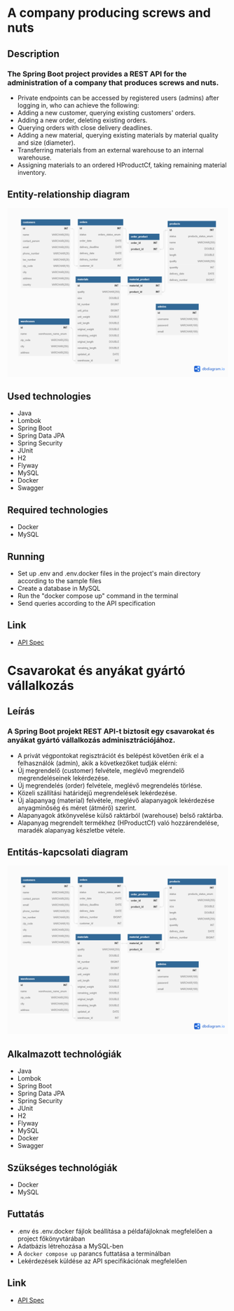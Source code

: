 # A company producing screws and nuts

## Description

### The Spring Boot project provides a REST API for the administration of a company that produces screws and nuts.

* Private endpoints can be accessed by registered users (admins) after logging in, who can achieve the following:
* Adding a new customer, querying existing customers' orders.
* Adding a new order, deleting existing orders.
* Querying orders with close delivery deadlines.
* Adding a new material, querying existing materials by material quality and size (diameter).
* Transferring materials from an external warehouse to an internal warehouse.
* Assigning materials to an ordered HProductCf, taking remaining material inventory.

## Entity-relationship diagram

![uml_digram_white](src/main/resources/static/ERDiagram.png)

## Used technologies
* Java
* Lombok
* Spring Boot
* Spring Data JPA
* Spring Security
* JUnit
* H2
* Flyway
* MySQL
* Docker
* Swagger

## Required technologies
* Docker
* MySQL

## Running
* Set up .env and .env.docker files in the project's main directory according to the sample files
* Create a database in MySQL
* Run the "docker compose up" command in the terminal
* Send queries according to the API specification

## Link
* [API Spec](http://localhost:8080/swagger-ui/index.html)

##
##

# Csavarokat és anyákat gyártó vállalkozás

## Leírás

### A Spring Boot projekt REST API-t biztosít egy csavarokat és anyákat gyártó vállalkozás adminisztrációjához.

* A privát végpontokat regisztrációt és belépést követően érik el a felhasználók (admin), akik a következőket tudják elérni:
* Új megrendelő (customer) felvétele, meglévő megrendelő megrendeléseinek lekérdezése.
* Új megrendelés (order) felvétele, meglévő megrendelés törlése.
* Közeli szállítási határidejű megrendelések lekérdezése.
* Új alapanyag (material) felvétele, meglévő alapanyagok lekérdezése anyagminőség és méret (átmérő) szerint.
* Alapanyagok átkönyvelése külső raktárból (warehouse) belső raktárba.
* Alapanyag megrendelt termékhez (HProductCf) való hozzárendelése, maradék alapanyag készletbe vétele.

## Entitás-kapcsolati diagram

![uml_digram_white](src/main/resources/static/ERDiagram.png)

## Alkalmazott technológiák
* Java
* Lombok
* Spring Boot
* Spring Data JPA
* Spring Security
* JUnit
* H2
* Flyway
* MySQL
* Docker
* Swagger

## Szükséges technológiák
* Docker
* MySQL

## Futtatás
* .env és .env.docker fájlok beállítása a példafájloknak megfelelően a project főkönyvtárában
* Adatbázis létrehozása a MySQL-ben
* A `docker compose up` parancs futtatása a terminálban
* Lekérdezések küldése az API specifikációnak megfelelően

## Link
* [API Spec](http://localhost:8080/swagger-ui/index.html)
